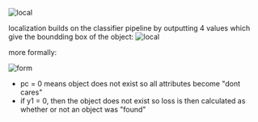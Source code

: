 ![local](https://i.gyazo.com/d8e04fc128035e8d7643f67fa56d7932.png)

localization builds on the classifier pipeline by outputting 4 values which give the boundding box of the object:
![local](https://i.gyazo.com/d447e0f7b11383a245a23cc1f02b9e69.png)

more formally:

![form](https://i.gyazo.com/5ad727d7001c5a53d4f2118b77de770d.png)
  - pc = 0 means object does not exist so all attributes become "dont cares"
  - if y1 = 0, then the object does not exist so loss is then calculated as whether or not an object was "found"
  

